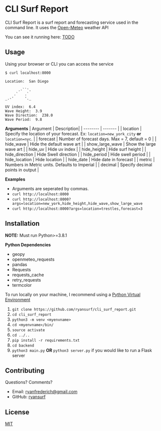 # CLI Surf Report

CLI Surf Report is a surf report and forecasting service used in the command line. It uses the [Open-Meteo](https://open-meteo.com/en/docs/marine-weather-api) weather API

You can see it running here: [TODO]()

## Usage

Using your browser or CLI you can access the service

<put screenshot of service in use>

```
$ curl localhost:8000

Location:  San Diego

      .-``'.
    .`   .`
_.-'     '._ 
        
UV index:  6.4
Wave Height:  3.9
Wave Direction:  238.0
Wave Period:  9.8

```

**Arguments**
| Argument    | Description|
| -------- | ------- |
| location  | Specify the location of your forecast. Ex: `location=new_york_city` **or** `location=nyc`.    |
| forecast  | Number of forecast days. Max = 7, default = 0  |
| hide_wave | Hide the default wave art    |
| show_large_wave   | Show the large wave art   | 
| hide_uv    | Hide uv index   | 
| hide_height    | Hide surf height   | 
| hide_direction    | Hide Swell direction    | 
| hide_period   | Hide swell period    | 
| hide_location    | Hide location   | 
| hide_date   | Hide date in forecast   | 
| metric   | Numbers in Metric units. Defaults to Imperial   | 
| decimal   | Specify decimal points in output   | 

**Examples**
* Arguments are seperated by commas.
* `curl http://localhost:8000`
* `curl http://localhost:8000?args=location=new_york,hide_height,hide_wave,show_large_wave`
* `curl http://localhost:8000?args=location=trestles,forecast=3`



## Installation

**NOTE:** Must run Python>=3.8.1

**Python Dependencies**
* geopy
* openmeteo_requests
* pandas
* Requests
* requests_cache
* retry_requests
* termcolor

To run locally on your machine, I recommend using a [Python Virtual Environment](https://docs.python.org/3/library/venv.html)
1. `git clone https://github.com/ryansurf/cli_surf_report.git`
2. `cd cli_surf_report`
3. `python3 -m venv <myenvname>`
4. `cd <myenvname>/bin/`
5. `source activate `
6. `cd ../..`
7. `pip install -r requirements.txt`
8.  `cd backend`
9. `python3 main.py` **OR** `python3 server.py` if you would like to run a Flask server


## Contributing

Questions? Comments?

* Email: [ryanfrederich@gmail.com](mailto:ryanfrederich@gmail.com)
* GitHub: [ryansurf](https://github.com/ryansurf)

## License

[MIT](https://choosealicense.com/licenses/mit/)